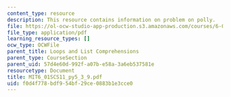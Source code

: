 ```yaml
---
content_type: resource
description: This resource contains information on problem on polly.
file: https://ol-ocw-studio-app-production.s3.amazonaws.com/courses/6-01sc-introduction-to-electrical-engineering-and-computer-science-i-spring-2011/f0d4f778bdf954bf29ce0883b1e3cce0_MIT6_01SCS11_py5_3_9.pdf
file_type: application/pdf
learning_resource_types: []
ocw_type: OCWFile
parent_title: Loops and List Comprehensions
parent_type: CourseSection
parent_uid: 57d4e60d-992f-a07b-e58a-3a6eb537581e
resourcetype: Document
title: MIT6_01SCS11_py5_3_9.pdf
uid: f0d4f778-bdf9-54bf-29ce-0883b1e3cce0
---
```

